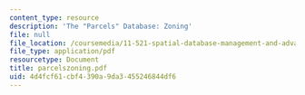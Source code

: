 ```yaml
---
content_type: resource
description: 'The "Parcels" Database: Zoning'
file: null
file_location: /coursemedia/11-521-spatial-database-management-and-advanced-geographic-information-systems-spring-2003/4d4fcf61cbf4390a9da3455246844df6_parcelszoning.pdf
file_type: application/pdf
resourcetype: Document
title: parcelszoning.pdf
uid: 4d4fcf61-cbf4-390a-9da3-455246844df6
---
```

